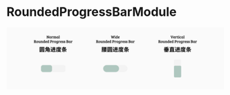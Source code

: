 # RoundedProgressBarModule
 
![image](https://github.com/lilingxi01/RoundedProgressBarModule/blob/master/pics/sample_pic_2.png)
